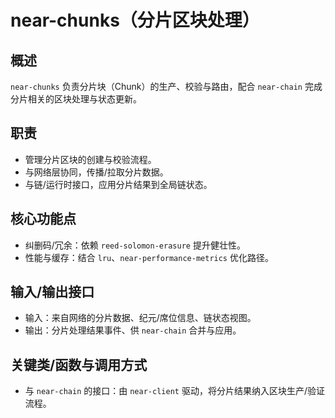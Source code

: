 # near-chunks（分片区块处理）

## 概述
`near-chunks` 负责分片块（Chunk）的生产、校验与路由，配合 `near-chain` 完成分片相关的区块处理与状态更新。

## 职责
- 管理分片区块的创建与校验流程。
- 与网络层协同，传播/拉取分片数据。
- 与链/运行时接口，应用分片结果到全局链状态。

## 核心功能点
- 纠删码/冗余：依赖 `reed-solomon-erasure` 提升健壮性。
- 性能与缓存：结合 `lru`、`near-performance-metrics` 优化路径。

## 输入/输出接口
- 输入：来自网络的分片数据、纪元/席位信息、链状态视图。
- 输出：分片处理结果事件、供 `near-chain` 合并与应用。

## 关键类/函数与调用方式
- 与 `near-chain` 的接口：由 `near-client` 驱动，将分片结果纳入区块生产/验证流程。